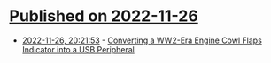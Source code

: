 # [Published on 2022-11-26](index.md)

* [2022-11-26, 20:21:53](https://news.ycombinator.com/item?id=33756277) - [Converting a WW2-Era Engine Cowl Flaps Indicator into a USB Peripheral](https://bikerglen.com/blog/ww2-engine-cowl-flaps-indicator/)
